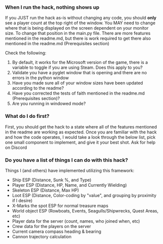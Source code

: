 ### When I run the hack, nothing shows up
If you JUST run the hack as-is without changing any code, you should **only** see a player count at the top right
of the window. You MAY need to change where that is being displayed on the screen dependent on your monitor size. To
change that position in the main.py file. There are more features mentioned in the readme.md, but there is work required
to get there also mentioned in the readme.md (Prerequisites section)

Check the following:
1. By default, it works for the Microsoft version of the game, there is a variable to toggle if you are using Steam. 
   Does this apply to you?
2. Validate you have a pyglet window that is opening and there are no errors in the python window
3. Have you made sure all of your window sizes have been updated according to the readme?
4. Have you corrected the tests of faith mentioned in the readme.md (Prerequisites section)?
5. Are you running in windowed mode?

### What do I do first?
First, you should get the hack to a state where all of the features mentioned in the readme are working as expected.
Once you are familiar with the hack and how the code operates, I would take a look through the below list, pick one small
component to implement, and give it your best shot. Ask for help on Discord

### Do you have a list of things I can do with this hack?
Things I (and others) have implemented utilizing this framework:
- Ship ESP (Distance, Sunk %, and Type)
- Player ESP (Distance, HP, Name, and Currently Wielding)
- Skeleton ESP (Distance, Max HP)
- Loot ESP (Distance, Color-coding by "value", and grouping by proximity if I desire)
- X-Marks the spot ESP for normal treasure maps
- World object ESP (Rowboats, Events, Seagulls/Shipwrecks, Quest Areas, etc)
- Player data for the server (count, names, who joined when, etc)
- Crew data for the players on the server
- Current camera compass heading & bearing 
- Cannon trajectory calculation
